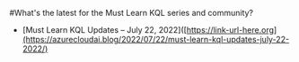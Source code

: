 #What's the latest for the Must Learn KQL series and community?

* [Must Learn KQL Updates – July 22, 2022]([https://link-url-here.org](https://azurecloudai.blog/2022/07/22/must-learn-kql-updates-july-22-2022/)
